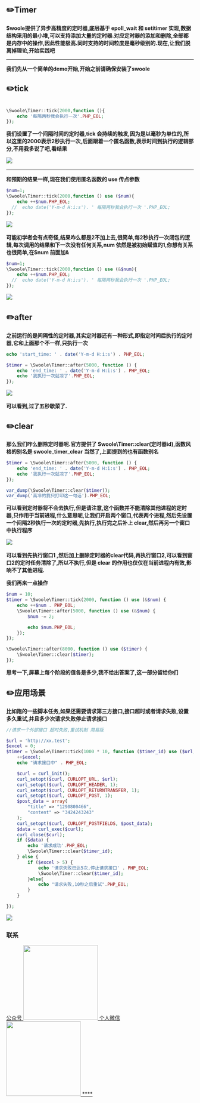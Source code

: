 ## :pencil2:Timer 
  
  **Swoole提供了异步高精度的定时器,底层基于 epoll_wait 和 setitimer 实现,数据结构采用的最小堆,可以支持添加大量的定时器.对应定时器的添加和删除,全部都是内存中的操作,因此性能极高.同时支持的时间粒度是毫秒级别的.现在,让我们脱离掉理论,开始实践吧**
****


**我们先从一个简单的demo开始,开始之前请确保安装了swoole**


## :pencil2:tick 

```php

\Swoole\Timer::tick(2000,function (){
    echo '每隔两秒我会执行一次'.PHP_EOL;
});
```

**我们设置了一个间隔时间的定时器,tick 会持续的触发,因为是以毫秒为单位的,所以这里的2000表示2秒执行一次,后面跟着一个匿名函数,表示时间到执行的逻辑部分,不用我多说了吧,看结果**

​    <img src="https://github.com/wuqinqiang/swooleForYou/blob/master/image/timer-1.png" >
****

**和预期的结果一样,现在我们使用匿名函数的 use 传点参数**

```php
$num=1;
\Swoole\Timer::tick(2000,function () use ($num){
    echo ++$num.PHP_EOL;
  //  echo date('Y-m-d H:i:s'). ' 每隔两秒我会执行一次 '.PHP_EOL;
});
```

​    <img src="https://github.com/wuqinqiang/swooleForYou/blob/master/image/timer-2.png" >


**可能初学者会有点奇怪,结果咋么都是2不加上去,很简单,每2秒执行一次闭包的逻辑,每次调用的结果和下一次没有任何关系,num 依然是被初始赋值的1,你想有关系也很简单,在$num 前面加&**

```php
$num=1;
\Swoole\Timer::tick(2000,function () use (&$num){
    echo ++$num.PHP_EOL;
  //  echo date('Y-m-d H:i:s'). ' 每隔两秒我会执行一次 '.PHP_EOL;
});
```
​    <img src="https://github.com/wuqinqiang/swooleForYou/blob/master/image/timer-3.png" >

## :pencil2:after 


**之前运行的是间隔性的定时器,其实定时器还有一种形式,即指定时间后执行的定时器,它和上面那个不一样,只执行一次**

```php
echo 'start_time: ' . date('Y-m-d H:i:s') . PHP_EOL;

$timer = \Swoole\Timer::after(5000, function () {
    echo 'end_time: ' . date('Y-m-d H:i:s') . PHP_EOL;
    echo '我执行一次就凉了'.PHP_EOL;
});

```


​    <img src="https://github.com/wuqinqiang/swooleForYou/blob/master/image/timer-4.png" >

**可以看到,过了五秒歇菜了.**


## :pencil2:clear 

**那么我们咋么删除定时器呢.官方提供了  Swoole\Timer::clear(定时器id),函数风格的别名是 swoole_timer_clear 当然了,上面提到的也有函数别名**

```php
$timer = \Swoole\Timer::after(5000, function () {
    echo 'end_time: ' . date('Y-m-d H:i:s') . PHP_EOL;
    echo '我执行一次就凉了'.PHP_EOL;
});

var_dump(\Swoole\Timer::clear($timer));
var_dump('高冷的我只打印这一句话').PHP_EOL;
```

**可以看到定时器将不会去执行,但是请注意,这个函数并不能清除其他进程的定时器,只作用于当前进程,什么意思呢,让我们开启两个窗口,代表两个进程,然后先设置一个间隔2秒执行一次的定时器,先执行,执行完之后补上 clear,然后再另一个窗口中执行程序**

​    <img src="https://github.com/wuqinqiang/swooleForYou/blob/master/image/timer-5.png" >

**可以看到先执行窗口1 ,然后加上删除定时器的clear代码,再执行窗口2,可以看到窗口2的定时任务清除了,所以不执行,但是 clear 的作用也仅仅在当前进程内有效,影响不了其他进程.**

**我们再来一点操作**

```php
$num = 10;
$timer = \Swoole\Timer::tick(2000, function () use (&$num) {
    echo ++$num . PHP_EOL;
    \Swoole\Timer::after(5000, function () use (&$num) {
        $num -= 2;

        echo $num.PHP_EOL;
    });
});

\Swoole\Timer::after(8000, function () use ($timer) {
    \Swoole\Timer::clear($timer);
});

```
**思考一下,屏幕上每个阶段的值各是多少,我不给出答案了,这一部分留给你们**

## :pencil2:应用场景

**比如跑的一些脚本任务,如果还需要请求第三方接口,接口超时或者请求失败,设置多久重试,并且多少次请求失败停止请求接口** 

```php
//请求一个外部接口 超时失败,重试机制 简易版

$url = 'http://xx.test';
$excel = 0;
$timer = \Swoole\Timer::tick(1000 * 10, function ($timer_id) use ($url, &$excel) {
    ++$excel;
    echo "请求接口中" . PHP_EOL;

    $curl = curl_init();
    curl_setopt($curl, CURLOPT_URL, $url);
    curl_setopt($curl, CURLOPT_HEADER, 1);
    curl_setopt($curl, CURLOPT_RETURNTRANSFER, 1);
    curl_setopt($curl, CURLOPT_POST, 1);
    $post_data = array(
        "title" => "1290800466",
        "content" => "3424243243"
    );
    curl_setopt($curl, CURLOPT_POSTFIELDS, $post_data);
    $data = curl_exec($curl);
    curl_close($curl);
    if ($data) {
        echo '请求成功'.PHP_EOL;
        \Swoole\Timer::clear($timer_id);
    } else {
        if ($excel > 5) {
            echo '请求失败已达5次,停止请求接口' . PHP_EOL;
            \Swoole\Timer::clear($timer_id);
        }else{
            echo "请求失败,10秒之后重试".PHP_EOL;
        }
    }

});

```

​    <img src="https://github.com/wuqinqiang/swooleForYou/blob/master/image/timer-5.png" >


### 联系
<a href="https://github.com/wuqinqiang/">
公众号
​    <img src="https://github.com/wuqinqiang/Lettcode-php/blob/master/qrcode_for_gh_c194f9d4cdb1_430.jpg" width="200px" height="200px">
个人微信  
​    <img src="https://github.com/wuqinqiang/Lettcode-php/blob/master/images/Wechat.png" width="200px" height="200px">
****
 